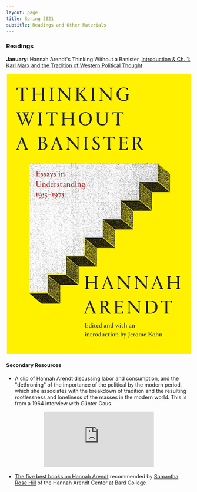 ```yaml
---
layout: page
title: Spring 2021
subtitle: Readings and Other Materials
---
```


### Readings 

**January**: Hannah Arendt's Thinking Without a Banister, [Introduction & Ch. 1: Karl Marx and the Tradition of Western Political Thought](https://outlookuga-my.sharepoint.com/:b:/g/personal/hy06648_uga_edu/EXsuVIUkqM9CoorykCz6w80BH4dpyMgPnURFtiNLL6dwxg?e=yruK1V)

<p align="center">
<img src="/assets/img/banister.jpg" width="500">
</p>


#### Secondary Resources

* A clip of Hannah Arendt discussing labor and consumption, and the "dethroning" of the importance of the political by the modern period, which she associates with the breakdown of tradition and the resulting rootlessness and loneliness of the masses in the modern world. This is from a 1964 interview with Günter Gaus.

<div class="h_iframe" align="center">  
<iframe width="auto" height="auto" src="https://www.youtube.com/embed/MgzRY23qeYs" frameborder="0" allowfullscreen></iframe>
</div>


* [The five best books on Hannah Arendt](https://fivebooks.com/best-books/hannah-arendt-samantha-rose-hill/) recommended by [Samantha Rose Hill](https://www.samantharosehill.com/) of the Hannah Arendt Center at Bard College


